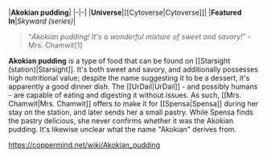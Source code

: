 |**Akokian pudding**|
|-|-|
|**Universe**|[[Cytoverse\|Cytoverse]]|
|**Featured In**|*Skyward (series)*|

>“*Akokian pudding! It's a wonderful mixture of sweet and savory!*”
\-Mrs. Chamwit[1]


**Akokian pudding** is a type of food that can be found on [[Starsight (station)\|Starsight]].
It's both sweet and savory, and additionally possesses high nutritional value; despite the name suggesting it to be a dessert, it's apparently a good dinner dish. The [[UrDail\|UrDail]] - and possibly humans - are capable of eating and digesting it without issues. As such, [[Mrs. Chamwit\|Mrs. Chamwit]] offers to make it for [[Spensa\|Spensa]] during her stay on the station, and later sends her a small pastry. While Spensa finds the pastry delicious, she never confirms whether it was the Akokian pudding. It's likewise unclear what the name "Akokian" derives from.



https://coppermind.net/wiki/Akokian_pudding